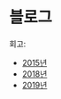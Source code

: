 # 블로그

회고:

- [2015년](https://github.com/ahastudio/til/blob/master/blog/2015/12-30-retrospective.md)
- [2018년](https://github.com/ahastudio/til/blob/master/blog/2018/12-31-retrospective.md)
- [2019년](https://github.com/ahastudio/til/blob/master/blog/2019/12-31-retrospective.md)
